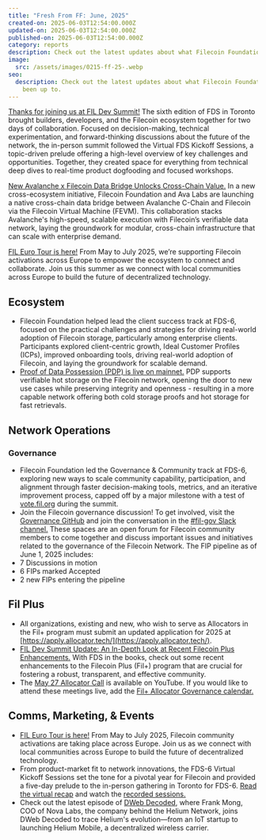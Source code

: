 ```yaml
---
title: "Fresh From FF: June, 2025"
created-on: 2025-06-03T12:54:00.000Z
updated-on: 2025-06-03T12:54:00.000Z
published-on: 2025-06-03T12:54:00.000Z
category: reports
description: Check out the latest updates about what Filecoin Foundation has been up to.
image:
  src: /assets/images/0215-ff-25-.webp
seo:
  description: Check out the latest updates about what Filecoin Foundation has
    been up to.
---
```


[Thanks for joining us at FIL Dev Summit!](https://filecoin.io/blog/posts/fil-dev-summit-6-toronto-takeaways-and-next-steps/) The sixth edition of FDS in Toronto brought builders, developers, and the Filecoin ecosystem together for two days of collaboration. Focused on decision-making, technical experimentation, and forward-thinking discussions about the future of the network, the in-person summit followed the Virtual FDS Kickoff Sessions, a topic-driven prelude offering a high-level overview of key challenges and opportunities. Together, they created space for everything from technical deep dives to real-time product dogfooding and focused workshops.

[New Avalanche x Filecoin Data Bridge Unlocks Cross-Chain Value.](https://filecoin.io/blog/posts/new-avalanche-x-filecoin-data-bridge-unlocks-cross-chain-value/) In a new cross-ecosystem initiative, Filecoin Foundation and Ava Labs are launching a native cross-chain data bridge between Avalanche C-Chain and Filecoin via the Filecoin Virtual Machine (FEVM). This collaboration stacks Avalanche's high-speed, scalable execution with Filecoin’s verifiable data network, laying the groundwork for modular, cross-chain infrastructure that can scale with enterprise demand.

[FIL Euro Tour is here!](/events/fil-euro-summer) From May to July 2025, we’re supporting Filecoin activations across Europe to empower the ecosystem to connect and collaborate. Join us this summer as we connect with local communities across Europe to build the future of decentralized technology. 

## Ecosystem

- Filecoin Foundation helped lead the client success track at FDS-6, focused on the practical challenges and strategies for driving real-world adoption of Filecoin storage, particularly among enterprise clients. Participants explored client-centric growth, Ideal Customer Profiles (ICPs), improved onboarding tools, driving real-world adoption of Filecoin, and laying the groundwork for scalable demand. 
- [Proof of Data Possession (PDP) is live on mainnet.](https://filecoin.io/blog/posts/introducing-proof-of-data-possession-pdp-verifiable-hot-storage-on-filecoin) PDP supports verifiable hot storage on the Filecoin network, opening the door to new use cases while preserving integrity and openness - resulting in a more capable network offering both cold storage proofs and hot storage for fast retrievals. 

## Network Operations

### Governance

- Filecoin Foundation led the Governance & Community track at FDS-6, exploring new ways to scale community capability, participation, and alignment through faster decision-making tools, metrics, and an iterative improvement process, capped off by a major milestone with a test of [vote.fil.org](http://vote.fil.org) during the summit. 
- Join the Filecoin governance discussion! To get involved, visit the [Governance GitHub](https://github.com/filecoin-project/FIPs) and join the conversation in the [#fil-gov Slack channel.](https://filecoinproject.slack.com/archives/C0535S9TUUF) These spaces are an open forum for Filecoin community members to come together and discuss important issues and initiatives related to the governance of the Filecoin Network. The FIP pipeline as of June 1, 2025 includes:  
- 7 Discussions in motion
- 6 FIPs marked Accepted
- 2 new FIPs entering the pipeline 

## Fil Plus

- All organizations, existing and new, who wish to serve as Allocators in the Fil+ program must submit an updated application for 2025 at [https://apply.allocator.tech/](https://apply.allocator.tech/).
- [FIL Dev Summit Update: An In-Depth Look at Recent Filecoin Plus Enhancements.](/blog/fil-dev-summit-update-an-in-depth-look-at-recent-filecoin-plus-enhancements) With FDS in the books, check out some recent enhancements to the Filecoin Plus (Fil+) program that are crucial for fostering a robust, transparent, and effective community. 
- The [May 27 Allocator Call](https://youtu.be/EVXJP7yZivY?feature=shared) is available on YouTube. If you would like to attend these meetings live, add the [Fil+ Allocator Governance calendar.](https://calendar.google.com/calendar/embed?src=c_k1gkfoom17g0j8c6bam6uf43j0%40group.calendar.google.com&ctz=America%2FLos_Angeles)

## Comms, Marketing, & Events

- [FIL Euro Tour is here!](https://link.mail.beehiiv.com/ss/c/u001.z271Wbod_jxhIBAJu4aLJqjIjpYbxLzuke6J2Tbm-ACTd4pcihxss_3tJ3Tr3tFy6Qf8C-xHK0D644c8GmfeYj3IqSBTFYWVqbAIFWql8rXO9_EzgvgsE_0f7_53aI8L/4gw/U7aSmb1bS9yKn8XpqF2-Kw/h11/h001.fH4KH9Vqd089qHwYVM94Zx8LZuCc9dsjs6IYbN0UbYw) From May to July 2025, Filecoin community activations are taking place across Europe. Join us as we connect with local communities across Europe to build the future of decentralized technology.
- From product-market fit to network innovations, the FDS-6 Virtual Kickoff Sessions set the tone for a pivotal year for Filecoin and provided a five-day prelude to the in-person gathering in Toronto for FDS-6. [Read the virtual recap](/blog/fil-dev-summit-6-virtual-kickoff-sessions-recap-recordings) and watch the [recorded sessions.](https://youtube.com/playlist?list=PL_0VrY55uV19Fx15jwUdSoPyTqywrhHe7&feature=shared)
- Check out the latest episode of [DWeb Decoded](https://youtu.be/5IGQ7eCK9fI?feature=shared), where Frank Mong, COO of Nova Labs, the company behind the Helium Network, joins DWeb Decoded to trace Helium's evolution—from an IoT startup to launching Helium Mobile, a decentralized wireless carrier.
